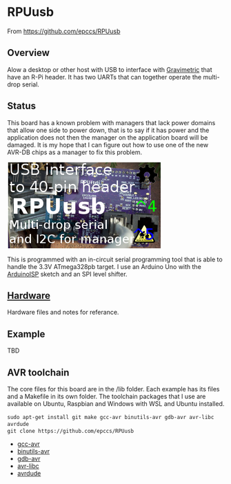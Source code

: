 # RPUusb

From <https://github.com/epccs/RPUusb>

## Overview

Alow a desktop or other host with USB to interface with [Gravimetric] that have an R-Pi header. It has two UARTs that can together operate the multi-drop serial. 

[Gravimetric]: https://github.com/epccs/Gravimetric

## Status

This board has a known problem with managers that lack power domains that allow one side to power down, that is to say if it has power and the application does not then the manager on the application board will be damaged. It is my hope that I can figure out how to use one of the new AVR-DB chips as a manager to fix this problem.

![Status](./Hardware/status_icon.png "Status")

This is programmed with an in-circuit serial programming tool that is able to handle the 3.3V ATmega328pb target. I use an Arduino Uno with the [ArduinoISP] sketch and an SPI level shifter.

[ICSP]: https://github.com/epccs/Driver/tree/master/ICSP

[ArduinoISP]: https://github.com/arduino/Arduino/blob/master/build/shared/examples/11.ArduinoISP/ArduinoISP/ArduinoISP.ino

## [Hardware](./Hardware)

Hardware files and notes for referance.


## Example

TBD

## AVR toolchain

The core files for this board are in the /lib folder. Each example has its files and a Makefile in its own folder. The toolchain packages that I use are available on Ubuntu, Raspbian and Windows with WSL and Ubuntu installed. 

```
sudo apt-get install git make gcc-avr binutils-avr gdb-avr avr-libc avrdude
git clone https://github.com/epccs/RPUusb
```

* [gcc-avr](https://packages.ubuntu.com/search?keywords=gcc-avr)
* [binutils-avr](https://packages.ubuntu.com/search?keywords=binutils-avr)
* [gdb-avr](https://packages.ubuntu.com/search?keywords=gdb-avr)
* [avr-libc](https://packages.ubuntu.com/search?keywords=avr-libc)
* [avrdude](https://packages.ubuntu.com/search?keywords=avrdude)
